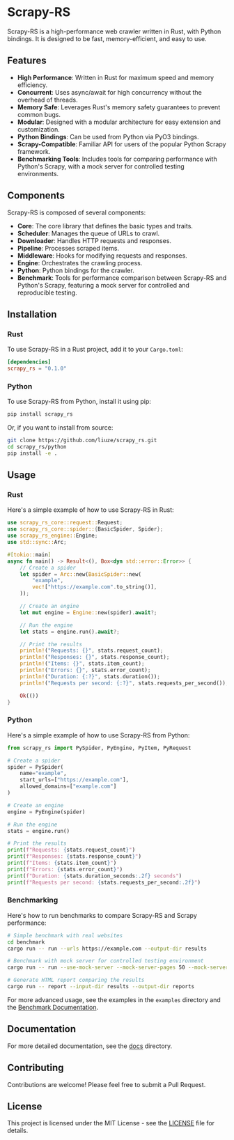 # Scrapy-RS

Scrapy-RS is a high-performance web crawler written in Rust, with Python bindings. It is designed to be fast, memory-efficient, and easy to use.

## Features

- **High Performance**: Written in Rust for maximum speed and memory efficiency.
- **Concurrent**: Uses async/await for high concurrency without the overhead of threads.
- **Memory Safe**: Leverages Rust's memory safety guarantees to prevent common bugs.
- **Modular**: Designed with a modular architecture for easy extension and customization.
- **Python Bindings**: Can be used from Python via PyO3 bindings.
- **Scrapy-Compatible**: Familiar API for users of the popular Python Scrapy framework.
- **Benchmarking Tools**: Includes tools for comparing performance with Python's Scrapy, with a mock server for controlled testing environments.

## Components

Scrapy-RS is composed of several components:

- **Core**: The core library that defines the basic types and traits.
- **Scheduler**: Manages the queue of URLs to crawl.
- **Downloader**: Handles HTTP requests and responses.
- **Pipeline**: Processes scraped items.
- **Middleware**: Hooks for modifying requests and responses.
- **Engine**: Orchestrates the crawling process.
- **Python**: Python bindings for the crawler.
- **Benchmark**: Tools for performance comparison between Scrapy-RS and Python's Scrapy, featuring a mock server for controlled and reproducible testing.

## Installation

### Rust

To use Scrapy-RS in a Rust project, add it to your `Cargo.toml`:

```toml
[dependencies]
scrapy_rs = "0.1.0"
```

### Python

To use Scrapy-RS from Python, install it using pip:

```bash
pip install scrapy_rs
```

Or, if you want to install from source:

```bash
git clone https://github.com/liuze/scrapy_rs.git
cd scrapy_rs/python
pip install -e .
```

## Usage

### Rust

Here's a simple example of how to use Scrapy-RS in Rust:

```rust
use scrapy_rs_core::request::Request;
use scrapy_rs_core::spider::{BasicSpider, Spider};
use scrapy_rs_engine::Engine;
use std::sync::Arc;

#[tokio::main]
async fn main() -> Result<(), Box<dyn std::error::Error>> {
    // Create a spider
    let spider = Arc::new(BasicSpider::new(
        "example",
        vec!["https://example.com".to_string()],
    ));

    // Create an engine
    let mut engine = Engine::new(spider).await?;

    // Run the engine
    let stats = engine.run().await?;

    // Print the results
    println!("Requests: {}", stats.request_count);
    println!("Responses: {}", stats.response_count);
    println!("Items: {}", stats.item_count);
    println!("Errors: {}", stats.error_count);
    println!("Duration: {:?}", stats.duration());
    println!("Requests per second: {:?}", stats.requests_per_second());

    Ok(())
}
```

### Python

Here's a simple example of how to use Scrapy-RS from Python:

```python
from scrapy_rs import PySpider, PyEngine, PyItem, PyRequest

# Create a spider
spider = PySpider(
    name="example",
    start_urls=["https://example.com"],
    allowed_domains=["example.com"]
)

# Create an engine
engine = PyEngine(spider)

# Run the engine
stats = engine.run()

# Print the results
print(f"Requests: {stats.request_count}")
print(f"Responses: {stats.response_count}")
print(f"Items: {stats.item_count}")
print(f"Errors: {stats.error_count}")
print(f"Duration: {stats.duration_seconds:.2f} seconds")
print(f"Requests per second: {stats.requests_per_second:.2f}")
```

### Benchmarking

Here's how to run benchmarks to compare Scrapy-RS and Scrapy performance:

```bash
# Simple benchmark with real websites
cd benchmark
cargo run -- run --urls https://example.com --output-dir results

# Benchmark with mock server for controlled testing environment
cargo run -- run --use-mock-server --mock-server-pages 50 --mock-server-links 5 --output-dir results_mock

# Generate HTML report comparing the results
cargo run -- report --input-dir results --output-dir reports
```

For more advanced usage, see the examples in the `examples` directory and the [Benchmark Documentation](benchmark/README.md).

## Documentation

For more detailed documentation, see the [docs](docs/) directory.

## Contributing

Contributions are welcome! Please feel free to submit a Pull Request.

## License

This project is licensed under the MIT License - see the [LICENSE](LICENSE) file for details. 